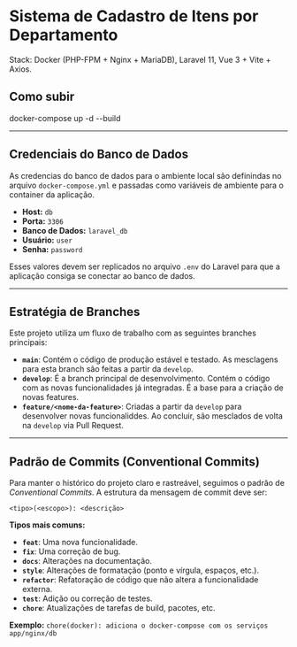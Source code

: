 # Sistema de Cadastro de Itens por Departamento

Stack: Docker (PHP-FPM + Nginx + MariaDB), Laravel 11, Vue 3 + Vite + Axios.

## Como subir
docker-compose up -d --build

---

## Credenciais do Banco de Dados

As credencias do banco de dados para o ambiente local são definindas no arquivo `docker-compose.yml` e passadas como variáveis de ambiente para o container da aplicação.

-   **Host:** `db`
-   **Porta:** `3306`
-   **Banco de Dados:** `laravel_db`
-   **Usuário:** `user`
-   **Senha:** `password`

Esses valores devem ser replicados no arquivo `.env` do Laravel para que a aplicação consiga se conectar ao banco de dados.

---

## Estratégia de Branches

Este projeto utiliza um fluxo de trabalho com as seguintes branches principais:

-   **`main`**: Contém o código de produção estável e testado. As mesclagens para esta branch são feitas a partir da `develop`.
-   **`develop`**: É a branch principal de desenvolvimento. Contém o código com as novas funcionalidades já integradas. É a base para a criação de novas features.
-   **`feature/<nome-da-feature>`**: Criadas a partir da `develop` para desenvolver novas funcionaliddes. Ao concluir, são mesclados de volta na `develop` via Pull Request.

---

## Padrão de Commits (Conventional Commits)

Para manter o histórico do projeto claro e rastreável, seguimos o padrão de *Conventional Commits*. A estrutura da mensagem de commit deve ser:

` <tipo>(<escopo>): <descrição> `

**Tipos mais comuns:**
-   **`feat`**: Uma nova funcionalidade.
-   **`fix`**: Uma correção de bug.
-   **`docs`**: Alterações na documentação.
-   **`style`**: Alterações de formatação (ponto e vírgula, espaços, etc.).
-   **`refactor`**: Refatoração de código que não altera a funcionalidade externa.
-   **`test`**: Adição ou correção de testes.
-   **`chore`**: Atualizações de tarefas de build, pacotes, etc.

**Exemplo:** `chore(docker): adiciona o docker-compose com os serviços app/nginx/db`